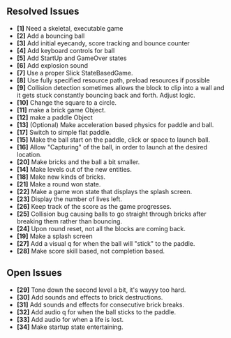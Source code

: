 ## Resolved Issues ##

- **[1]** Need a skeletal, executable game
- **[2]** Add a bouncing ball
- **[3]** Add initial eyecandy, score tracking and bounce counter
- **[4]** Add keyboard controls for ball
- **[5]** Add StartUp and GameOver states
- **[6]** Add explosion sound
- **[7]** Use a proper Slick StateBasedGame.
- **[8]** Use fully specified resource path, preload resources if possible
- **[9]**   Collision detection sometimes allows the block to clip into a wall and it gets stuck constantly
            bouncing back and forth. Adjust logic.
- **[10]**  Change the square to a circle.
- **[11]**  make a brick game Object.
- **[12]**  make a paddle Object
- **[13]**  (Optional) Make acceleration based physics for paddle and ball.
- **[17]**  Switch to simple flat paddle.
- **[15]**  Make the ball start on the paddle, click or space to launch ball.
- **[16]**  Allow "Capturing" of the ball, in order to launch at the desired location.
- **[20]**  Make bricks and the ball a bit smaller.
- **[14]**  Make levels out of the new entities.
- **[18]**  Make new kinds of bricks.
- **[21]**  Make a round won state.
- **[22]**  Make a game won state that displays the splash screen.
- **[23]**  Display the number of lives left.
- **[26]**  Keep track of the score as the game progresses.
- **[25]**  Collision bug causing balls to go straight through bricks after breaking them rather than bouncing.
- **[24]**  Upon round reset, not all the blocks are coming back.
- **[19]**  Make a splash screen
- **[27]**  Add a visual q for when the ball will "stick" to the paddle.
- **[28]**  Make score skill based, not completion based.

## Open Issues ##

- **[29]**  Tone down the second level a bit, it's wayyy too hard.
- **[30]**  Add sounds and effects to brick destructions.
- **[31]**  Add sounds and effects for consecutive brick breaks.
- **[32]**  Add audio q for when the ball sticks to the paddle.
- **[33]**  Add audio for when a life is lost.
- **[34]**  Make startup state entertaining.




 
